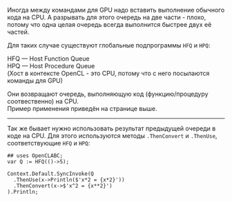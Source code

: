 


Иногда между командами для GPU надо вставить выполнение обычного кода на CPU.
А разрывать для этого очередь на две части - плохо, потому что
одна целая очередь всегда выполнится быстрее двух её частей.

Для таких случае существуют глобальные подпрограммы `HFQ` и `HPQ`:

HFQ — Host Function Queue\
HPQ — Host Procedure Queue\
(Хост в контексте OpenCL - это CPU, потому что с него посылаются команды для GPU)

Они возвращают очередь, выполняющую код (функцию/процедуру соотвественно) на CPU.\
Пример применения приведён <a path="../Возвращаемое значение очередей/"> на странице выше</a>.

---

Так же бывает нужно использовать результат предыдущей очереди в коде на CPU.
Для этого используются методы `.ThenConvert` и `.ThenUse`, соответствующие `HFQ` и `HPQ`:
```
## uses OpenCLABC;
var Q := HFQ(()->5);

Context.Default.SyncInvoke(Q
  .ThenUse(x->Println($'x*2 = {x*2}'))
  .ThenConvert(x->$'x^2 = {x**2}')
).Println;
```


